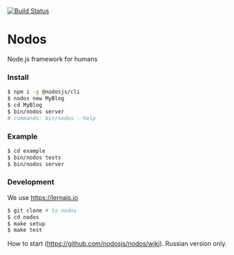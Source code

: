 [![Build Status](https://travis-ci.com/nodosjs/nodos.svg?branch=master)](https://travis-ci.com/nodosjs/nodos)

# Nodos

Node.js framework for humans

### Install

```sh
$ npm i -g @nodosjs/cli
$ nodos new MyBlog
$ cd MyBlog
$ bin/nodos server
# commands: bin/nodos --help
```

### Example

```sh
$ cd example
$ bin/nodos tests
$ bin/nodos server
```

### Development

We use https://lernajs.io

```sh
$ git clone # to nodos
$ cd nodos
$ make setup
$ make test
```

How to start (https://github.com/nodosjs/nodos/wiki). Russian version only.
